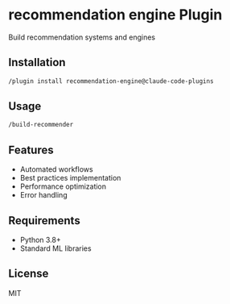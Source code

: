 # recommendation engine Plugin

Build recommendation systems and engines

## Installation

```bash
/plugin install recommendation-engine@claude-code-plugins
```

## Usage

```bash
/build-recommender
```

## Features

- Automated workflows
- Best practices implementation
- Performance optimization
- Error handling

## Requirements

- Python 3.8+
- Standard ML libraries

## License

MIT
